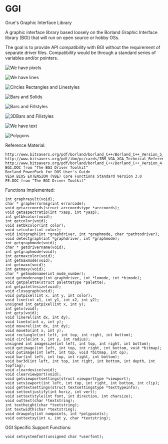 # GGI
Grue's Graphic Interface Library

A graphic interface library based loosely on the Borland Graphic Interface library (BGI)
that will run on open source or hobby OSs.

The goal is to provide API compatibility with BGI without the requirement of separate
driver files.  Compatibility would be through a standard series of variables and/or pointers.

![We have pixels](resources/screenshots/VirtualBox_MMURTL_GUI_04_01_2021_16_04_19.png)

![We have lines](resources/screenshots/VirtualBox_MMURTL_GUI_05_01_2021_17_04_50.png)

![Circles Rectangles and Linestyles](resources/screenshots/VirtualBox_MMURTL_GUI_09_01_2021_15_58_14.png)

![Bars and Solids](resources/screenshots/VirtualBox_MMURTL_GUI_12_01_2021_19_39_11.png)

![Bars and Fillstyles](resources/screenshots/VirtualBox_MMURTL_GUI_12_01_2021_19_48_01.png)

![3DBars and Fillstyles](resources/screenshots/VirtualBox_MMURTL_GUI_12_01_2021_21_16_38.png)

![We have text](resources/screenshots/VirtualBox_MMURTL_GUI_16_01_2021_18_21_59.png)

![Polygons](resources/screenshots/VirtualBox_MMURTL_GUI_22_01_2021_18_58_39.png)

Reference Material:

	http://www.bitsavers.org/pdf/borland/borland_C++/Borland_C++_Version_5_Programmers_Guide_1997.pdf
	http://www.bitsavers.org/pdf/ibm/pc/cards/IBM_VGA_XGA_Technical_Reference_Manual_May92.pdf
	http://www.bitsavers.org/pdf/borland/borland_C++/Borland_C++_Version_4.0_DOS_Reference_Oct93.pdf
	BGI.DOC from "The BGI Driver Toolkit"
	Borland PowerPack for DOS User's Guide
	VESA BIOS EXTENSION (VBE) Core Functions Standard Version 3.0
	FE.DOC from "The BGI Driver Toolkit"


Functions Implemented:

	int graphresult(void);
	char * grapherrormsg(int errorcode);
	void getarccoords(struct arccoordstype *arccoords);
	void getaspectratio(int *xasp, int *yasp);
	int getbkcolor(void);
	int getcolor(void);
	void setbkcolor(int color);
	void setcolor(int color);
	void initgraph(int *graphdriver, int *graphmode, char *pathtodriver);
	void detectgraph(int *graphdriver, int *graphmode);
	int getgraphmode(void);
	char * getdrivername(void);
	int getgraphmode(void);
	int getmaxcolor(void);
	int getmaxmode(void);
	int getmaxx(void);
	int getmaxy(void);
	char * getmodename(int mode_number);
	void getmoderange(int graphdriver, int *lomode, int *himode);
	void getpalette(struct palettetype *palette);
	int getpalettesize(void);
	void closegraph(void);
	void putpixel(int x, int y, int color);
	void line(int x1, int y1, int x2, int y2);
	unsigned int getpixel(int x, int y);
	int getx(void);
	int gety(void);
	void linerel(int dx, int dy);
	void lineto(int x, int y);
	void moverel(int dx, int dy);
	void moveto(int x, int y);
	void rectangle(int left, int top, int right, int bottom);
	void circle(int x, int y, int radius);
	unsigned int imagesize(int left, int top, int right, int bottom);
	void getimage(int left, int top, int right, int bottom, void *bitmap);
	void putimage(int left, int top, void *bitmap, int op);
	void bar(int left, int top, int right, int bottom);
	void bar3d(int left, int top, int right, int bottom, int depth, int topflag);
	void cleardevice(void);
	void clearviewport(void);
	void getviewportsettings(struct viewporttype *viewport);
	void setviewport(int left, int top, int right, int bottom, int clip);
	void gettextsettings(struct textsettingstype *texttypeinfo);
	void settextjustify(int horiz, int vert);
	void settextstyle(int font, int direction, int charsize);
	void outtext(char *textstring);
	int textheight(char *textstring);
	int textwidth(char *textstring);
	void drawpoly(int numpoints, int *polypoints);
	void outtextxy(int x, int y, char *textstring);

GGI Specific Support Functions:

	void setsystemfont(unsigned char *userfont);
